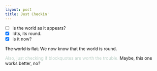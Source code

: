```yaml
---
layout: post
title: Just Checkin'
---
```

- [ ] Is the world as it appears?
- [x] Idts, its round.
- [x] Is it now?

~~The world is flat.~~ We now know that the world is round.

<span style="color:#BED2C9"> Also, just checking if blockquotes are worth the trouble.</span>
<span quote> Maybe, this one works better, no? </span>
